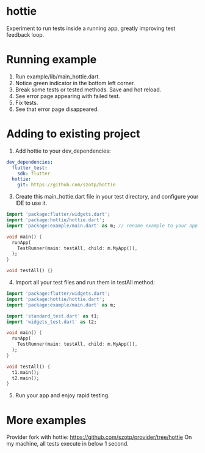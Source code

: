 # hottie

Experiment to run tests inside a running app, greatly improving test feedback loop.

# Running example

1. Run example/lib/main_hottie.dart.
2. Notice green indicator in the bottom left corner.
3. Break some tests or tested methods. Save and hot reload.
4. See error page appearing with failed test.
5. Fix tests.
6. See that error page disappeared.

# Adding to existing project

1. Add hottie to your dev_dependencies:
```yaml
dev_dependencies:
  flutter_test:
    sdk: flutter
  hottie:
    git: https://github.com/szotp/hottie
```

3. Create this main_hottie.dart file in your test directory, and configure your IDE to use it.
```dart
import 'package:flutter/widgets.dart';
import 'package:hottie/hottie.dart';
import 'package:example/main.dart' as m; // rename example to your app name

void main() {
  runApp(
    TestRunner(main: testAll, child: m.MyApp()),
  );
}

void testAll() {}
```

4. Import all your test files and run them in testAll method:
```dart
import 'package:flutter/widgets.dart';
import 'package:hottie/hottie.dart';
import 'package:example/main.dart' as m;

import 'standard_test.dart' as t1;
import 'widgets_test.dart' as t2;

void main() {
  runApp(
    TestRunner(main: testAll, child: m.MyApp()),
  );
}

void testAll() {
  t1.main();
  t2.main();
}
```
5. Run your app and enjoy rapid testing.


# More examples
Provider fork with hottie: https://github.com/szotp/provider/tree/hottie
On my machine, all tests execute in below 1 second.